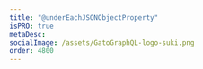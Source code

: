 ```yaml
---
title: "@underEachJSONObjectProperty"
isPRO: true
metaDesc:
socialImage: /assets/GatoGraphQL-logo-suki.png
order: 4800
---
```

